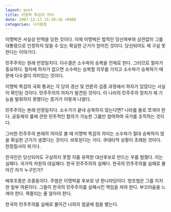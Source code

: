 ```yaml
---
layout: post
title: 이명박 특검의 의미
date: 2007-12-17 15:29:18 +0900
categories: 시사칼럼
---
```

이명박은 사실상 탄핵을 당한 것이다. 이제 이명박은 법적인 당선여부와 상관없이 그를 대통령으로 인정하지 않을 수 있는 확실한 근거가 얻어진 것이다. 당선되어도 제 구실 못한다는 이야기다. 

민주주의는 원래 만장일치다. 다수결은 소수파의 승복을 전제로 한다. 그러므로 절차가 중요하다. 절차에 하자가 없으면 소수파는 승복할 의무를 가지고 소수파가 승복하기 때문에 다수결이 의미있는 것이다.

이명박 특검의 국회 통과는 각 당의 경선 및 언론의 검증 과정에서 하자가 있었다는 사실이 확인된 것이다. 민주주의의 하자가 발견된 것이다. 이 나라의 민주주의 장치가 제 기능을 발휘하지 못했다는 증거가 이렇게 나왔다. 

민주주의는 본래 만장일치다. 소수가가 끝내 승복하지 않는다면? 나라를 둘로 쪼개야 한다. 공동체의 룰에 관한 민주적인 합의가 가능한 그룹만 참여하여 국가를 조직하는 것이다. 

그러한 민주주의 본래의 의미로 볼 때 이명박 특검의 의미는 소수파가 절대 승복하지 않을 확실한 근거가 생겼다는 것이다. 비토된다는 거다. 쿠데타적 상황이 초래된 것이다. 헌정질서의 위기다. 

한국인은 당선되어도 구실하지 못할 자를 유력한 대선후보로 만드는 우를 범했다. 이는 실패다. 국가적 차원의 대실패다. 한국 민주주의의 실패다. 한국의 민주주의를 실패로 몰아간 자가 누구인가?

배후조종은 조중동이다. 주범은 이명박을 후보로 낸 한나라당이다. 방조범은 그를 지지한 일부 여론이다. 그들이 한국의 민주주의를 실패시킨 책임을 져야 한다. 부끄러움을 느껴야 한다. 쪽팔리는 줄 알아야 한다. 

한국의 민주주의를 실패로 몰아간 너희의 얼굴에 침을 뱉는다.